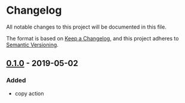 # Changelog
All notable changes to this project will be documented in this file.

The format is based on [Keep a Changelog](https://keepachangelog.com/en/1.0.0/),
and this project adheres to [Semantic Versioning](https://semver.org/spec/v2.0.0.html).

## [0.1.0] - 2019-05-02
### Added
- copy action

[0.1.0]: https://github.com/jasonnam/fastlane-plugin-file_manager/releases/tag/0.1.0
